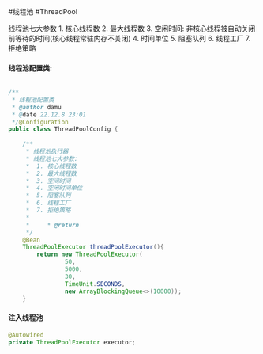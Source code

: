 #线程池 #ThreadPool


线程池七大参数
	1. 核心线程数
	2. 最大线程数
	3. 空闲时间: 非核心线程被自动关闭前等待的时间(核心线程常驻内存不关闭)
	4. 时间单位
	5. 阻塞队列
	6. 线程工厂
	7.拒绝策略


#### 线程池配置类: 
```java
  
/**  
 * 线程池配置类  
 * @author damu  
 * @date 22.12.8 23:01  
 */@Configuration  
public class ThreadPoolConfig {  
  
    /**  
     * 线程池执行器  
     * 线程池七大参数:  
     *  1. 核心线程数  
     *  2. 最大线程数  
     *  3. 空间时间  
     *  4. 空闲时间单位  
     *  5. 阻塞队列  
     *  6. 线程工厂  
     *  7. 拒绝策略  
     *  
     *     * @return  
     */  
    @Bean  
    ThreadPoolExecutor threadPoolExecutor(){  
        return new ThreadPoolExecutor(  
                50,  
                5000,  
                30,  
                TimeUnit.SECONDS,  
                new ArrayBlockingQueue<>(10000));  
    }
```


#### 注入线程池
```java
@Autowired  
private ThreadPoolExecutor executor;
```

